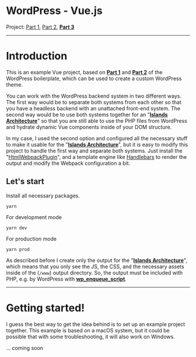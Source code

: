 # WordPress - Vue.js
Project: [Part 1](https://github.com/dark-kitt/wordpress-boilerplate/tree/main), [Part 2](https://github.com/dark-kitt/wordpress-theme-configuration), [**Part 3**](https://github.com/dark-kitt/wordpress-theme-vue)

---

# Introduction

This is an example Vue project, based on [**Part 1**](https://github.com/dark-kitt/wordpress-boilerplate/tree/main) and [**Part 2**](https://github.com/dark-kitt/wordpress-theme-configuration) of the WordPress boilerplate, which can be used to create a custom WordPress theme.

You can work with the WordPress backend system in two different ways. The first way would be to separate both systems from each other so that you have a headless backend with an unattached front-end system. The second way would be to use both systems together for an "[**Islands Architecture**](https://www.patterns.dev/vanilla/islands-architecture)" so that you are still able to use the PHP files from WordPress and hydrate dynamic Vue components inside of your DOM structure.

In my case, I used the second option and configured all the necessary stuff to make it usable for the "[**Islands Architecture**](https://www.patterns.dev/vanilla/islands-architecture)", but it is easy to modify this project to handle the first way and separate both systems. Just install the "[HtmlWebpackPlugin](https://webpack.js.org/plugins/html-webpack-plugin/)", and a template engine like [Handlebars](https://handlebarsjs.com/) to render the output and modify the Webpack configuration a bit.

## Let's start

Install all necessary packages.

```shell
yarn
```

For development mode

```shell
yarn dev
```

For production mode

```shell
yarn prod
```

As described before I create only the output for the "[**Islands Architecture**](https://www.patterns.dev/vanilla/islands-architecture)", which means that you only see the JS, the CSS, and the necessary assets inside of the (`/www`) output directory. So, the output must be included with PHP, e.g. by WordPress with [**wp_enqueue_script**](https://developer.wordpress.org/reference/functions/wp_enqueue_script/).

---

# Getting started!

I guess the best way to get the idea behind is to set up an example project together. This example is based on a macOS system, but it could be possible that with some troubleshooting, it will also work on Windows.

... coming soon
